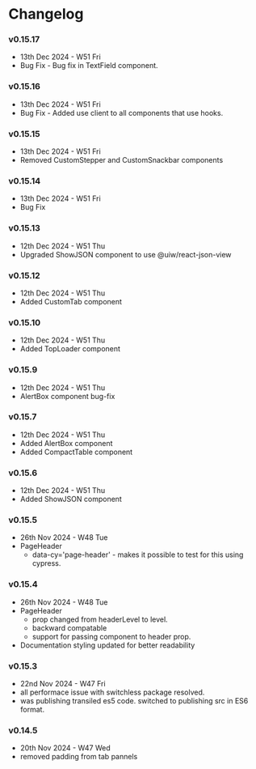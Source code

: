 # Changelog

### v0.15.17
- 13th Dec 2024 - W51 Fri
- Bug Fix - Bug fix in TextField component.

### v0.15.16
- 13th Dec 2024 - W51 Fri
- Bug Fix - Added use client to all components that use hooks.

### v0.15.15
- 13th Dec 2024 - W51 Fri
- Removed CustomStepper and CustomSnackbar components

### v0.15.14
- 13th Dec 2024 - W51 Fri
- Bug Fix

### v0.15.13
- 12th Dec 2024 - W51 Thu
- Upgraded ShowJSON component to use @uiw/react-json-view

### v0.15.12
- 12th Dec 2024 - W51 Thu
- Added CustomTab component

### v0.15.10
- 12th Dec 2024 - W51 Thu
- Added TopLoader component

### v0.15.9
- 12th Dec 2024 - W51 Thu
- AlertBox component bug-fix

### v0.15.7
- 12th Dec 2024 - W51 Thu
- Added AlertBox component
- Added CompactTable component

### v0.15.6
- 12th Dec 2024 - W51 Thu
- Added ShowJSON component

### v0.15.5
- 26th Nov 2024 - W48 Tue
- PageHeader 
  - data-cy='page-header' - makes it possible to test for this using cypress. 

### v0.15.4
- 26th Nov 2024 - W48 Tue
- PageHeader 
  - prop changed from headerLevel to level. 
  - backward compatable
  - support for passing component to header prop.
- Documentation styling updated for better readability

### v0.15.3
- 22nd Nov 2024 - W47 Fri
- all performace issue with switchless package resolved. 
- was publishing transiled es5 code. switched to publishing src in ES6 format. 

### v0.14.5
- 20th Nov 2024 - W47 Wed
- removed padding from tab pannels
